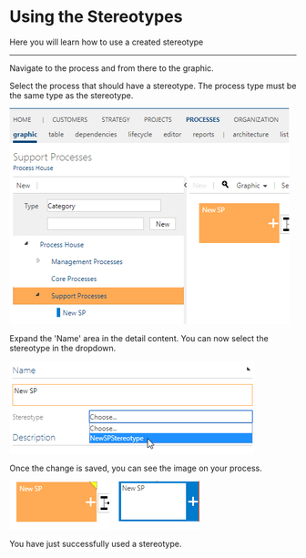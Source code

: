 # Using the Stereotypes

Here you will learn how to use a created stereotype

---
Navigate to the process and from there to the graphic.

Select the process that should have a stereotype. The process type must be the same type as the stereotype.

![Select process for the stereotype](./media/stereotype-process.png "Select process for the stereotype")

Expand the 'Name' area in the detail content. You can now select the stereotype in the dropdown.

![Select the stereotype](./media/add-stereotype.png "Select the stereotype")

Once the change is saved, you can see the image on your process.

![Process with stereotype](./media/process-and-sterotype.png "Process with stereotype") ![Process with stereotype](./media/process-and-sterotype-red.png "Process with stereotype")

You have just successfully used a stereotype.
